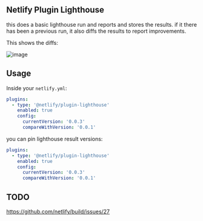 ## Netlify Plugin Lighthouse

this does a basic lighthouse run and reports and stores the results. if it there has been a previous run, it also diffs
the results to report improvements.

This shows the diffs:

![image](https://user-images.githubusercontent.com/6764957/62481118-8749c880-b77f-11e9-91d9-44ae028c452b.png)

## Usage

Inside your `netlify.yml`:

```yaml
plugins:
  - type: '@netlify/plugin-lighthouse'
    enabled: true
    config:
      currentVersion: '0.0.3'
      compareWithVersion: '0.0.1'
```

you can pin lighthouse result versions:

```yaml
plugins:
  - type: '@netlify/plugin-lighthouse'
    enabled: true
    config:
      currentVersion: '0.0.3'
      compareWithVersion: '0.0.1'
```

## TODO

https://github.com/netlify/build/issues/27

